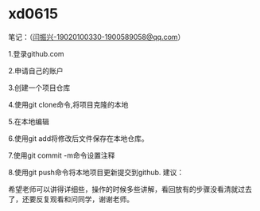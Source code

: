 # xd0615
笔记：（闫振兴-19020100330-1900589058@qq.com）

1.登录github.com  

2.申请自己的账户

3.创建一个项目仓库

4.使用git clone命令,将项目克隆的本地

5.在本地编辑

6.使用git add将修改后文件保存在本地仓库。

7.使用git commit -m命令设置注释

8.使用git push命令将本地项目更新提交到github.
建议：

希望老师可以讲得详细些，操作的时候多些讲解，看回放有的步骤没看清就过去了，还要反复观看和问同学，谢谢老师。

